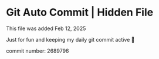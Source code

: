 # Git Auto Commit | Hidden File

This file was added Feb 12, 2025

Just for fun and keeping my daily git commit active 🤪

commit number: 2689796

